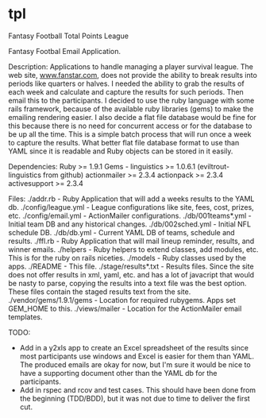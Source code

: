# tpl
Fantasy Football Total Points League 


Fantasy Footbal Email Application.

Description:
  Applications to handle managing a player survival league.  The web site,
  www.fanstar.com, does not provide the ability to break results into
  periods like quarters or halves.  I needed the ability to grab the results
  of each week and calculate and capture the results for such periods.
  Then email this to the participants.  I decided to use the ruby language
  with some rails framework, because of the available ruby libraries (gems)
  to make the emailing rendering easier.  I also decide a flat file database
  would be fine for this because there is no need for concurrent access or
  for the database to be up all the time.  This is a simple batch process
  that will run once a week to capture the results.  What better flat file
  database format to use than YAML since it is readable and Ruby objects can
  be stored in it easily.

Dependencies:
  Ruby >= 1.9.1
  Gems -
    linguistics >= 1.0.6.1 (eviltrout-linguistics from github) 
    actionmailer >= 2.3.4
    actionpack >= 2.3.4
    activesupport >= 2.3.4

Files:
  ./addr.rb                - Ruby Application that will add a weeks results to
                             the YAML db.
  ./config/league.yml      - League configurations like site, fees, cost,
                             prizes, etc.
  ./config/email.yml       - ActionMailer configurations.
  ./db/001teams*.yml       - Initial team DB and any historical changes. 
  ./db/002sched.yml        - Initial NFL schedule DB. 
  ./db/db.yml              - Current YAML DB of teams, schedule and results.
  ./ffl.rb                 - Ruby Application that will mail lineup reminder,
                             results, and winner emails.
  ./helpers                - Ruby helpers to extend classes, add modules, etc.
                             This is for the ruby on rails niceties.
  ./models                 - Ruby classes used by the apps.
  ./README                 - This file.
  ./stage/results*.txt     - Results files.  Since the site does not offer
                             results in xml, yaml, etc. and has a lot of
                             javacript that would be nasty to parse, copying
                             the results into a text file was the best option.
                             These files contain the staged results text from
                             the site.
  ./vendor/gems/1.9.1/gems - Location for required rubygems. Apps set GEM_HOME
                             to this.
  ./views/mailer           - Location for the ActionMailer email templates.


TODO:
  - Add in a y2xls app to create an Excel spreadsheet of the results since most 
    participants use windows and Excel is easier for them than YAML. The
    produced emails are okay for now, but I'm sure it would be nice to have a
    supporting document other than the YAML db for the participants.
  - Add in rspec and rcov and test cases.  This should have been done from the
    beginning (TDD/BDD), but it was not due to time to deliver the first cut.

